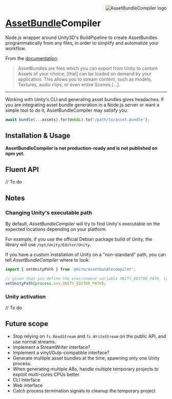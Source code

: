 <img src="https://github.com/mitmadness/AssetBundleCompiler/raw/master/abcompiler-logo.png" alt="AssetBundleCompiler logo" align="right">

# [AssetBundle](https://docs.unity3d.com/Manual/AssetBundlesIntro.html)Compiler

Node.js wrapper around Unity3D's BuildPipeline to create AssetBundles programmatically from any files, in order to simplify and automatize your workflow.

From the [documentation](https://docs.unity3d.com/Manual/AssetBundlesIntro.html):

> AssetBundles are files which you can export from Unity to contain Assets of your choice, [that] can be loaded on demand by your application. This allows you to stream content, such as models, Textures, audio clips, or even entire Scenes [...].

----------------

Working with Unity's CLI and generating asset bundles gives headaches. If you are integrating asset bundle generation in a Node.js server or want a simple tool to do it, AssetBundleCompiler may satisfy you:

```typescript
await bundle(...assets).for(WebGL).to('/path/to/asset.bundle');
```

## Installation & Usage

**AssetBundleCompiler is not production-ready and is not published on npm yet.**

## Fluent API

// To do

## Notes

### Changing Unity's executable path

By default, _AssetBundleCompiler_ will try to find Unity's executable on the expected locations depending on your platform.

For example, if you use the official Debian package build of Unity, the library will use `/opt/Unity/Editor/Unity`.

If you have a custom installation of Unity on a "non-standard" path, you can tell _AssetBundleCompiler_ where to look:

```typescript
import { setUnityPath } from '@mitm/assetbundlecompiler';

// given that you define the environment variable UNITY_EDITOR_PATH, to avoid hardcoded path:
setUnityPath(process.env.UNITY_EDITOR_PATH);
```

### Unity activation

// To do

## Future scope

 - Stop relying on `fs.ReadStream` and `fs.WriteStream` on the public API, and use normal streams.
 - Implement a StreamWriter interface?
 - Implement a vinyl/Gulp-compatible interface?
 - Generate multiple asset bundles at the time, spawning only one Unity process.
 - When generating multiple ABs, handle multiple temporary projects to exploit multi-cores CPUs better.
 - CLI interface
 - Web interface
 - Catch process termination signals to cleanup the temporary project
